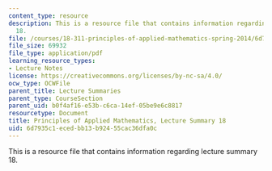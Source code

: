 ```yaml
---
content_type: resource
description: This is a resource file that contains information regarding lecture summary
  18.
file: /courses/18-311-principles-of-applied-mathematics-spring-2014/6d7935c1ecedbb13b92455cac36dfa0c_MIT18_311S14_Lecture18.pdf
file_size: 69932
file_type: application/pdf
learning_resource_types:
- Lecture Notes
license: https://creativecommons.org/licenses/by-nc-sa/4.0/
ocw_type: OCWFile
parent_title: Lecture Summaries
parent_type: CourseSection
parent_uid: b0f4af16-e53b-c6ca-14ef-05be9e6c8817
resourcetype: Document
title: Principles of Applied Mathematics, Lecture Summary 18
uid: 6d7935c1-eced-bb13-b924-55cac36dfa0c
---
```

This is a resource file that contains information regarding lecture summary 18.